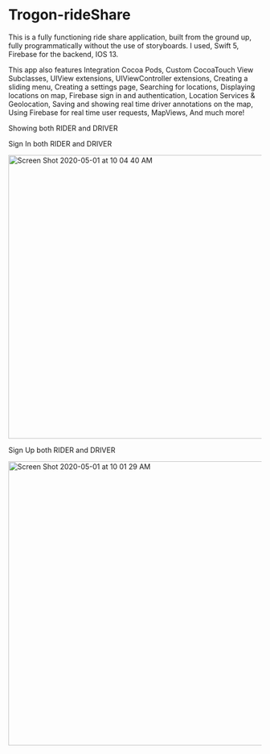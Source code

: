 # Trogon-rideShare

This is a fully functioning ride share application, built from the ground up, fully programmatically without the use of storyboards. I used, Swift 5, Firebase for the backend, IOS 13. 

 This app also features Integration Cocoa Pods, Custom CocoaTouch View Subclasses, UIView extensions, UIViewController extensions, Creating a sliding menu, Creating a settings page, Searching for locations, Displaying locations on map, Firebase sign in and authentication, Location Services & Geolocation, Saving and showing real time driver annotations on the map, Using Firebase for real time user requests, MapViews, And much more!
 
 Showing both RIDER and DRIVER
 
 Sign In both RIDER and DRIVER
 
<img width="564" alt="Screen Shot 2020-05-01 at 10 04 40 AM" src="https://user-images.githubusercontent.com/46546551/80812980-182ac480-8b97-11ea-8a8a-7ba305336e5f.png">

Sign Up both RIDER and DRIVER

<img width="565" alt="Screen Shot 2020-05-01 at 10 01 29 AM" src="https://user-images.githubusercontent.com/46546551/80819530-21ba2980-8ba3-11ea-90d0-09d0cbee32e6.png">


